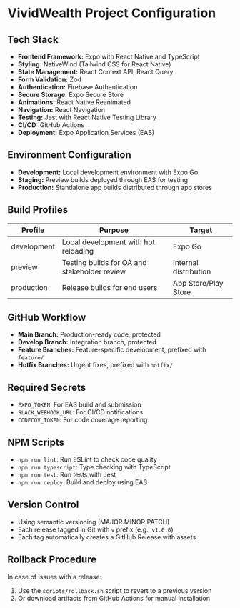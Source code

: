 # VividWealth Project Configuration

## Tech Stack
- **Frontend Framework:** Expo with React Native and TypeScript
- **Styling:** NativeWind (Tailwind CSS for React Native)
- **State Management:** React Context API, React Query
- **Form Validation:** Zod
- **Authentication:** Firebase Authentication
- **Secure Storage:** Expo Secure Store
- **Animations:** React Native Reanimated
- **Navigation:** React Navigation
- **Testing:** Jest with React Native Testing Library
- **CI/CD:** GitHub Actions
- **Deployment:** Expo Application Services (EAS)

## Environment Configuration
- **Development:** Local development environment with Expo Go
- **Staging:** Preview builds deployed through EAS for testing
- **Production:** Standalone app builds distributed through app stores

## Build Profiles
| Profile      | Purpose                                       | Target                  |
|--------------|-----------------------------------------------|-------------------------|
| development  | Local development with hot reloading          | Expo Go                 |
| preview      | Testing builds for QA and stakeholder review  | Internal distribution   |
| production   | Release builds for end users                  | App Store/Play Store    |

## GitHub Workflow
- **Main Branch:** Production-ready code, protected
- **Develop Branch:** Integration branch, protected
- **Feature Branches:** Feature-specific development, prefixed with `feature/`
- **Hotfix Branches:** Urgent fixes, prefixed with `hotfix/`

## Required Secrets
- `EXPO_TOKEN`: For EAS build and submission
- `SLACK_WEBHOOK_URL`: For CI/CD notifications
- `CODECOV_TOKEN`: For code coverage reporting

## NPM Scripts
- `npm run lint`: Run ESLint to check code quality
- `npm run typescript`: Type checking with TypeScript
- `npm run test`: Run tests with Jest
- `npm run deploy`: Build and deploy using EAS

## Version Control
- Using semantic versioning (MAJOR.MINOR.PATCH)
- Each release tagged in Git with `v` prefix (e.g., `v1.0.0`)
- Each tag automatically creates a GitHub Release with assets

## Rollback Procedure
In case of issues with a release:
1. Use the `scripts/rollback.sh` script to revert to a previous version
2. Or download artifacts from GitHub Actions for manual installation 